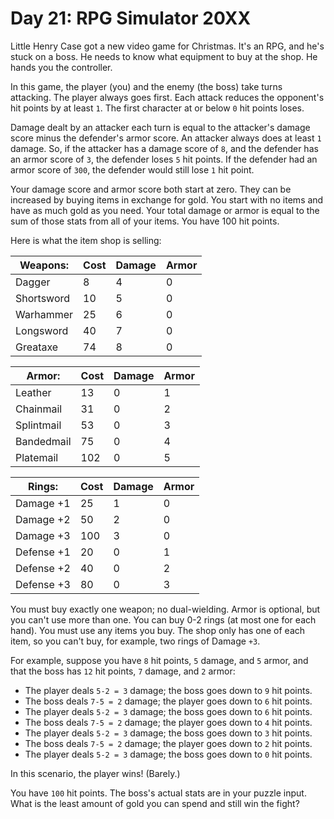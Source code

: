 # Day 21: RPG Simulator 20XX

Little Henry Case got a new video game for Christmas. It's an RPG, and he's stuck on a boss. He needs to know what equipment to buy at the shop. He hands you the controller.

In this game, the player (you) and the enemy (the boss) take turns attacking. The player always goes first. Each attack reduces the opponent's hit points by at least `1`. The first character at or below `0` hit points loses.

Damage dealt by an attacker each turn is equal to the attacker's damage score minus the defender's armor score. An attacker always does at least `1` damage. So, if the attacker has a damage score of `8`, and the defender has an armor score of `3`, the defender loses `5` hit points. If the defender had an armor score of `300`, the defender would still lose `1` hit point.

Your damage score and armor score both start at zero. They can be increased by buying items in exchange for gold. You start with no items and have as much gold as you need. Your total damage or armor is equal to the sum of those stats from all of your items. You have 100 hit points.

Here is what the item shop is selling:

|Weapons:   | Cost | Damage | Armor |
|-----------|------|--------|-------|
|Dagger     |   8  |    4   |   0   |
|Shortsword |  10  |    5   |   0   |
|Warhammer  |  25  |    6   |   0   |
|Longsword  |  40  |    7   |   0   |
|Greataxe   |  74  |    8   |   0   |

|Armor:     | Cost | Damage | Armor |
|-----------|------|--------|-------|
|Leather    |  13  |   0    |   1   |
|Chainmail  |  31  |   0    |   2   |
|Splintmail |  53  |   0    |   3   |
|Bandedmail |  75  |   0    |   4   |
|Platemail  | 102  |   0    |   5   |

|Rings:     | Cost | Damage | Armor |
|-----------|------|--------|-------|
|Damage +1  |  25  |   1    |   0   |
|Damage +2  |  50  |   2    |   0   |
|Damage +3  | 100  |   3    |   0   |
|Defense +1 |  20  |   0    |   1   |
|Defense +2 |  40  |   0    |   2   |
|Defense +3 |  80  |   0    |   3   |

You must buy exactly one weapon; no dual-wielding. Armor is optional, but you can't use more than one. You can buy 0-2 rings (at most one for each hand). You must use any items you buy. The shop only has one of each item, so you can't buy, for example, two rings of Damage `+3`.

For example, suppose you have `8` hit points, `5` damage, and `5` armor, and that the boss has `12` hit points, `7` damage, and `2` armor:

* The player deals `5-2 = 3` damage; the boss goes down to `9` hit points.
* The boss deals `7-5 = 2` damage; the player goes down to `6` hit points.
* The player deals `5-2 = 3` damage; the boss goes down to `6` hit points.
* The boss deals `7-5 = 2` damage; the player goes down to `4` hit points.
* The player deals `5-2 = 3` damage; the boss goes down to `3` hit points.
* The boss deals `7-5 = 2` damage; the player goes down to `2` hit points.
* The player deals `5-2 = 3` damage; the boss goes down to `0` hit points.

In this scenario, the player wins! (Barely.)

You have `100` hit points. The boss's actual stats are in your puzzle input. What is the least amount of gold you can spend and still win the fight?
